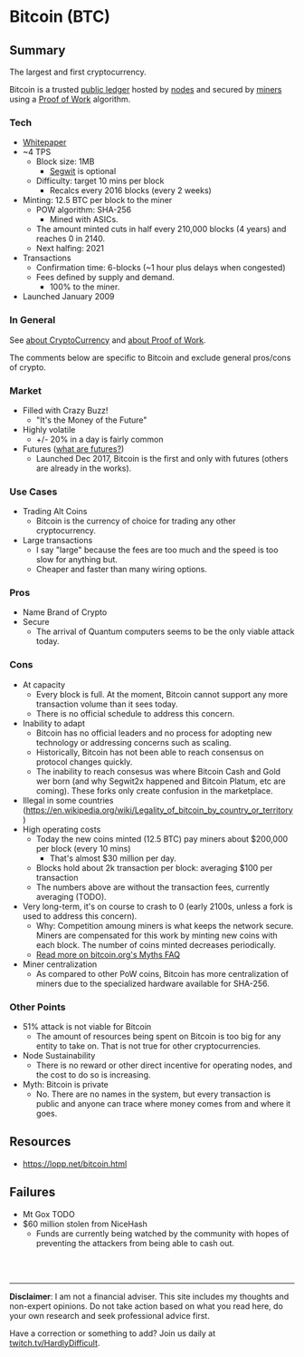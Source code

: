 # Bitcoin (BTC)

## Summary

The largest and first cryptocurrency.  

Bitcoin is a trusted [public ledger](about/PublicLedger.md) hosted by [nodes](about/Nodes.md) and secured by [miners](about/Miners.md) using a [Proof of Work](about/ProofOfWork.md) algorithm.

### Tech

 - [Whitepaper](https://bitcoin.org/en/bitcoin-paper)
 - ~4 TPS 
   - Block size: 1MB
     - [Segwit](about/Segwit.md) is optional
   - Difficulty: target 10 mins per block
     - Recalcs every 2016 blocks (every 2 weeks)
 - Minting: 12.5 BTC per block to the miner
   - POW algorithm: SHA-256 
     - Mined with ASICs.
   - The amount minted cuts in half every 210,000 blocks (4 years) and reaches 0 in 2140.
   - Next halfing: 2021
 - Transactions
   - Confirmation time: 6-blocks (~1 hour plus delays when congested)
   - Fees defined by supply and demand.
     - 100% to the miner.
 - Launched January 2009

### In General 

See [about CryptoCurrency](about/CryptoCurrency.md) and [about Proof of Work](about/ProofOfWork.md).  

The comments below are specific to Bitcoin and exclude general pros/cons of crypto.

### Market

 - Filled with Crazy Buzz! 
    - "It's the Money of the Future"
 - Highly volatile
    - +/- 20% in a day is fairly common
 - Futures ([what are futures?](about/Futures.md))
    - Launched Dec 2017, Bitcoin is the first and only with futures (others are already in the works).



### Use Cases

 - Trading Alt Coins
   - Bitcoin is the currency of choice for trading any other cryptocurrency.
 - Large transactions
   - I say "large" because the fees are too much and the speed is too slow for anything but.
   - Cheaper and faster than many wiring options.

### Pros

 - Name Brand of Crypto
 - Secure
   - The arrival of Quantum computers seems to be the only viable attack today.

### Cons

 - At capacity
    - Every block is full.  At the moment, Bitcoin cannot support any more transaction volume than it sees today.
    - There is no official schedule to address this concern.
 - Inability to adapt
   - Bitcoin has no official leaders and no process for adopting new technology or addressing concerns such as scaling.
   - Historically, Bitcoin has not been able to reach consensus on protocol changes quickly.
   - The inability to reach consesus was where Bitcoin Cash and Gold wer born (and why Segwit2x happened and Bitcoin Platum, etc are coming).  These forks only create confusion in the marketplace.
 - Illegal in some countries (https://en.wikipedia.org/wiki/Legality_of_bitcoin_by_country_or_territory)
 - High operating costs
   - Today the new coins minted (12.5 BTC) pay miners about $200,000 per block (every 10 mins)
     - That's almost $30 million per day.
   - Blocks hold about 2k transaction per block: averaging $100 per transaction
   - The numbers above are without the transaction fees, currently averaging (TODO).
 - Very long-term, it's on course to crash to 0 (early 2100s, unless a fork is used to address this concern). 
   - Why: Competition amoung miners is what keeps the network secure.  Miners are compensated for this work by minting new coins with each block.  The number of coins minted decreases periodically.
   - [Read more on bitcoin.org's Myths FAQ](https://en.bitcoin.it/wiki/Myths#After_21_million_coins_are_mined.2C_no_one_will_generate_new_blocks)
 - Miner centralization
   - As compared to other PoW coins, Bitcoin has more centralization of miners due to the specialized hardware available for SHA-256.

### Other Points

 - 51% attack is not viable for Bitcoin
   - The amount of resources being spent on Bitcoin is too big for any entity to take on.  That is not true for other cryptocurrencies.
 - Node Sustainability
   - There is no reward or other direct incentive for operating nodes, and the cost to do so is increasing.
 - Myth: Bitcoin is private
   - No.  There are no names in the system, but every transaction is public and anyone can trace where money comes from and where it goes.

## Resources 

  - https://lopp.net/bitcoin.html

## Failures

 - Mt Gox TODO
 - $60 million stolen from NiceHash
   - Funds are currently being watched by the community with hopes of preventing the attackers from being able to cash out.




<br><br><hr> **Disclaimer**: I am not a financial adviser.  This site includes my thoughts and non-expert opinions.  Do not take action based on what you read here, do your own research and seek professional advice first.

Have a correction or something to add?  Join us daily at [twitch.tv/HardlyDifficult](http://twitch.tv/HardlyDifficult).